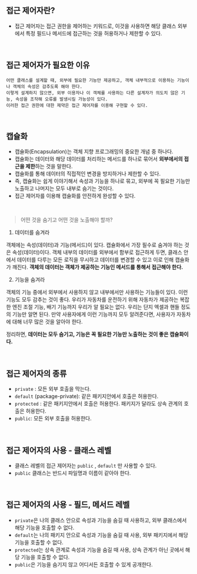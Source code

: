 ## 접근 제어자란?

* 접근 제어자는 접근 권한을 제어하는 키워드로, 이것을 사용하면 해당 클래스 외부에서 특정 필드나 메서드에 접근하는 것을 허용하거나 제한할 수 있다.

<br>

## 접근 제어자가 필요한 이유

```
어떤 클래스를 설계할 때, 외부에 필요한 기능만 제공하고, 객체 내부적으로 이용하는 기능이나 객체의 속성은 감추도록 해야 한다.
이렇게 설계하지 않으면, 외부 이용자나 이 객체를 사용하는 다른 설계자가 의도치 않은 기능, 속성을 조작해 오류를 발생시킬 가능성이 있다.
이러한 접근 권한에 대한 제약은 접근 제어자를 이용해 구현할 수 있다.
```

<br>

## 캡슐화

* 캡슐화(Encapsulation)는 객체 지향 프로그래밍의 중요한 개념 중 하나다.
* 캡슐화는 데이터와 해당 데이터를 처리하는 메서드를 하나로 묶어서 **외부에서의 접근을 제한**하는 것을 말한다.
* 캡슐화를 통해 데이터의 직접적인 변경을 방지하거나 제한할 수 있다.
* 즉, 캡슐화는 쉽게 이야기해서 속성과 기능을 하나로 묶고, 외부에 꼭 필요한 기능만 노출하고 나머지는 모두 내부로 숨기는 것이다.
* 접근 제어자를 이용해 캡슐화를 안전하게 완성할 수 있다.

<br>

> 어떤 것을 숨기고 어떤 것을 노출해야 할까?

1. 데이터를 숨겨라

객체에는 속성(데이터)과 기능(메서드)이 있다. 캡슐화에서 가장 필수로 숨겨야 하는 것은 속성(데이터)이다.
객체 내부의 데이터를 외부에서 함부로 접근하게 두면, 클래스 안에서 데이터를 다루는 모든 로직을 무시하고 데이터를 변경할 수 있고
이로 인해 캡슐화가 깨진다. **객체의 데이터는 객체가 제공하는 기능인 메서드를 통해서 접근해야 한다.**

2. 기능을 숨겨라

객체의 기능 중에서 외부에서 사용하지 않고 내부에서만 사용하는 기능들이 있다. 이런 기능도 모두 감추는 것이 좋다.
우리가 자동차를 운전하기 위해 자동차가 제공하는 복잡한 엔진 조절 기능, 배기 기능까지 우리가 알 필요는 없다.
우리는 단지 엑셀과 핸들 정도의 기능만 알면 된다. 만약 사용자에게 이런 기능까지 모두 알려준다면, 사용자가 자동차에 대해 너무 많은 것을 알아야 한다.

정리하면, **데이터는 모두 숨기고, 기능은 꼭 필요한 기능만 노출하는 것이 좋은 캡슐화이다.**

<br>

## 접근 제어자의 종류

* `private` : 모든 외부 호출을 막는다.
* `default` (package-private): 같은 패키지안에서 호출은 허용한다.
* `protected` : 같은 패키지안에서 호출은 허용한다. 패키지가 달라도 상속 관계의 호출은 허용한다.
* `public`: 모든 외부 호출을 허용한다.

<br>

## 접근 제어자의 사용 - 클래스 레벨

* 클래스 레벨의 접근 제어자는 `public` , `default` 만 사용할 수 있다.
* `public` 클래스는 반드시 파일명과 이름이 같아야 한다.

<br>

## 접근 제어자의 사용 - 필드, 메서드 레벨

* `private`은 나의 클래스 안으로 속성과 기능을 숨길 때 사용하고, 외부 클래스에서 해당 기능을 호출할 수 없다.
* `default`는 나의 패키지 안으로 속성과 기능을 숨길 때 사용, 외부 패키지에서 해당 기능을 호출할 수 없다.
* `protected`는 상속 관계로 속성과 기능을 숨길 때 사용, 상속 관계가 아닌 곳에서 해당 기능을 호출할 수 없다.
* `public`은 기능을 숨기지 않고 어디서든 호출할 수 있게 공개한다.
